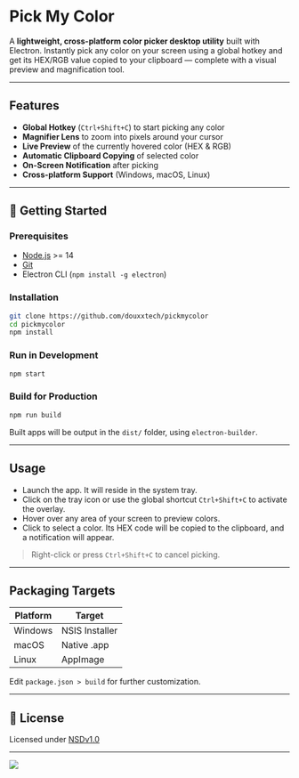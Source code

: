# Pick My Color

A **lightweight, cross-platform color picker desktop utility** built with Electron. Instantly pick any color on your screen using a global hotkey and get its HEX/RGB value copied to your clipboard — complete with a visual preview and magnification tool.

---

## Features

* **Global Hotkey** (`Ctrl+Shift+C`) to start picking any color
* **Magnifier Lens** to zoom into pixels around your cursor
* **Live Preview** of the currently hovered color (HEX & RGB)
* **Automatic Clipboard Copying** of selected color
* **On-Screen Notification** after picking
* **Cross-platform Support** (Windows, macOS, Linux)

---

## 🚀 Getting Started

### Prerequisites

* [Node.js](https://nodejs.org/) >= 14
* [Git](https://git-scm.com/)
* Electron CLI (`npm install -g electron`)

### Installation

```bash
git clone https://github.com/douxxtech/pickmycolor
cd pickmycolor
npm install
```

### Run in Development

```bash
npm start
```

### Build for Production

```bash
npm run build
```

Built apps will be output in the `dist/` folder, using `electron-builder`.

---

## Usage

* Launch the app. It will reside in the system tray.
* Click on the tray icon or use the global shortcut `Ctrl+Shift+C` to activate the overlay.
* Hover over any area of your screen to preview colors.
* Click to select a color. Its HEX code will be copied to the clipboard, and a notification will appear.

> Right-click or press `Ctrl+Shift+C` to cancel picking.

---

## Packaging Targets

| Platform | Target         |
| -------- | -------------- |
| Windows  | NSIS Installer |
| macOS    | Native .app    |
| Linux    | AppImage       |

Edit `package.json > build` for further customization.

---

## 📜 License

Licensed under [NSDv1.0](LICENSE)

---

<a align="center" href="https://github.com/douxxtech" target="_blank">
<img src="https://madeby.douxx.tech"></img>
</a>